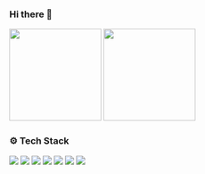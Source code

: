 ### Hi there 👋

<!-- Top cards -->
<p align="left">
  <!-- GitHub Readme Stats (総合) -->
  <img height="165" src="https://github-readme-stats.vercel.app/api?username=keitanamazue&show_icons=true&rank_icon=github" />
  <!-- Languages -->
  <img height="165" src="https://github-readme-stats.vercel.app/api/top-langs/?username=keitanamazue&layout=compact&langs_count=8" />
</p>

<!-- Skills -->
### ⚙️ Tech Stack
<p>
  <img src="https://img.shields.io/badge/Next.js-000?logo=nextdotjs&logoColor=white" />
  <img src="https://img.shields.io/badge/React-20232a?logo=react&logoColor=61DAFB" />
  <img src="https://img.shields.io/badge/TypeScript-3178C6?logo=typescript&logoColor=white" />
  <img src="https://img.shields.io/badge/TailwindCSS-06B6D4?logo=tailwindcss&logoColor=white" />
  <img src="https://img.shields.io/badge/Supabase-3ECF8E?logo=supabase&logoColor=white" />
  <img src="https://img.shields.io/badge/Stripe-635BFF?logo=stripe&logoColor=white" />
  <img src="https://img.shields.io/badge/Figma-F24E1E?logo=figma&logoColor=white" />
</p>
